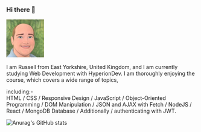 ### Hi there 👋

<img src="https://github.com/Russell-Ombler/Russell-Ombler/blob/main/RussellOmblerAvatar.jpg" alt="Russell Ombler" Avatar width="100">

I am Russell from East Yorkshire, United Kingdom, and I am currently studying Web Development with HyperionDev. I am thoroughly enjoying the course, which covers a wide range of topics, 

including:-<br />
HTML / CSS / Responsive Design / JavaScript / Object-Oriented Programming / DOM Manipulation / JSON and AJAX with Fetch / NodeJS / React / MongoDB Database / Additionally / authenticating with JWT.

![Anurag's GitHub stats](https://github-readme-stats.vercel.app/api?username=Russell-Ombler&theme=dark&show_icons=true (card_width=250px))

